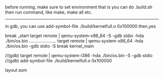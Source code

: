 before running, make sure to set environment
that is you can do .build.sh
then run command, like make, make all etc.

----------------
in gdb,
you can use
add-symbol-file ./build/kernelfull.o 0x100000
then,yes

break _start
target remote | qemu-system-x86_64 -S -gdb stdio -hda ./bin/os.bin
......................
target remote | qemu-system-x86_64 -hda ./bin/os.bin -gdb stdio -S
break kernel_main

//(gdb) target remote | qemu-system-i386 -hda ./bin/os.bin -S -gdb stdio
//(gdb) add-symbol-file ./build/kernelfull.o 0x100000

layout asm
